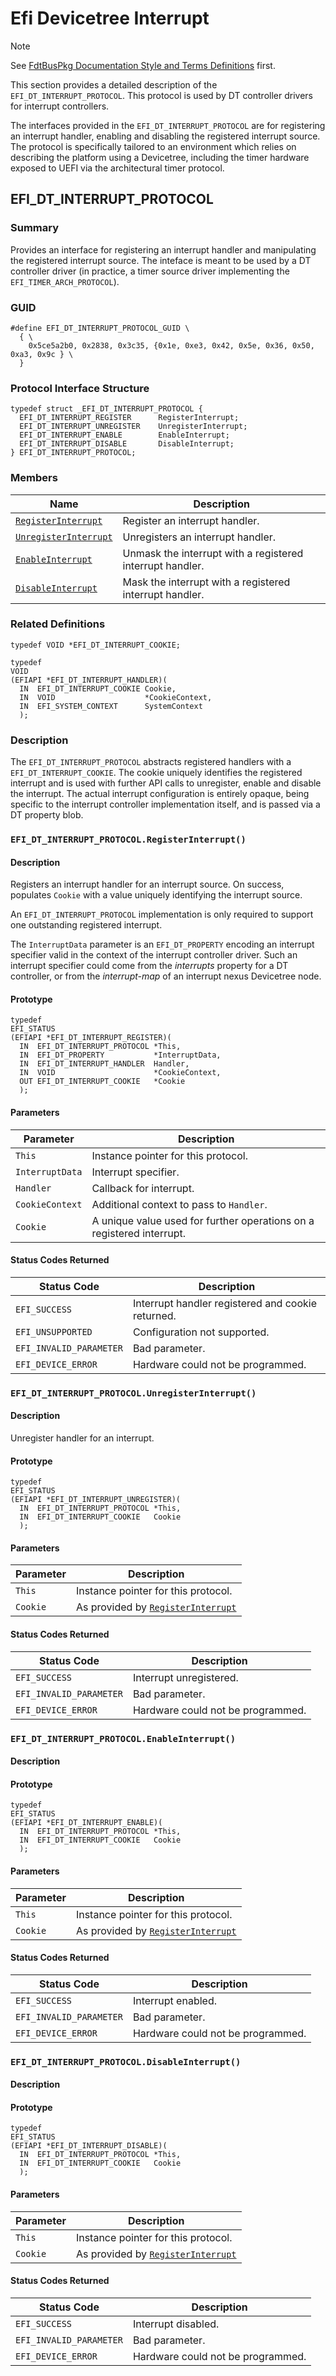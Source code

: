 # Efi Devicetree Interrupt

> [!NOTE]
> See [FdtBusPkg Documentation Style and Terms Definitions](StyleAndTerms.md) first.

This section provides a detailed description of the `EFI_DT_INTERRUPT_PROTOCOL`.
This protocol is used by DT controller drivers for interrupt controllers.

The interfaces provided in the `EFI_DT_INTERRUPT_PROTOCOL` are for registering
an interrupt handler, enabling and disabling the registered interrupt source. The
protocol is specifically tailored to an environment which relies on describing
the platform using a Devicetree, including the timer hardware exposed to UEFI via
the architectural timer protocol.

## EFI_DT_INTERRUPT_PROTOCOL

### Summary

Provides an interface for registering an interrupt handler and manipulating the
registered interrupt source. The inteface is meant to be used by a DT controller
driver (in practice, a timer source driver implementing the `EFI_TIMER_ARCH_PROTOCOL`).

### GUID

```
#define EFI_DT_INTERRUPT_PROTOCOL_GUID \
  { \
    0x5ce5a2b0, 0x2838, 0x3c35, {0x1e, 0xe3, 0x42, 0x5e, 0x36, 0x50, 0xa3, 0x9c } \
  }
```

### Protocol Interface Structure

```
typedef struct _EFI_DT_INTERRUPT_PROTOCOL {
  EFI_DT_INTERRUPT_REGISTER      RegisterInterrupt;
  EFI_DT_INTERRUPT_UNREGISTER    UnregisterInterrupt;
  EFI_DT_INTERRUPT_ENABLE        EnableInterrupt;
  EFI_DT_INTERRUPT_DISABLE       DisableInterrupt;
} EFI_DT_INTERRUPT_PROTOCOL;
```

### Members

| Name | Description |
| ---- | ----------- |
| [`RegisterInterrupt`](#efi_dt_interrupt_protocolregisterinterrupt) | Register an interrupt handler. |
| [`UnregisterInterrupt`](#efi_dt_interrupt_protocolunregisterinterrupt) | Unregisters an interrupt handler. |
| [`EnableInterrupt`](#efi_dt_interrupt_protocolenableinterrupt) | Unmask the interrupt with a registered interrupt handler. |
| [`DisableInterrupt`](#efi_dt_interrupt_protocoldisableinterrupt) | Mask the interrupt with a registered interrupt handler. |

### Related Definitions

```
typedef VOID *EFI_DT_INTERRUPT_COOKIE;

typedef
VOID
(EFIAPI *EFI_DT_INTERRUPT_HANDLER)(
  IN  EFI_DT_INTERRUPT_COOKIE Cookie,
  IN  VOID                    *CookieContext,
  IN  EFI_SYSTEM_CONTEXT      SystemContext
  );
```

### Description

The `EFI_DT_INTERRUPT_PROTOCOL` abstracts registered handlers with a `EFI_DT_INTERRUPT_COOKIE`. The cookie
uniquely identifies the registered interrupt and is used with further API calls to unregister, enable
and disable the interrupt. The actual interrupt configuration is entirely opaque, being specific
to the interrupt controller implementation itself, and is passed via a DT property blob.

### `EFI_DT_INTERRUPT_PROTOCOL.RegisterInterrupt()`

#### Description

Registers an interrupt handler for an interrupt source. On success, populates
`Cookie` with a value uniquely identifying the interrupt source.

An `EFI_DT_INTERRUPT_PROTOCOL` implementation is only required to support one outstanding registered interrupt.

The `InterruptData` parameter is an `EFI_DT_PROPERTY` encoding an interrupt
specifier valid in the context of the interrupt controller driver. Such
an interrupt specifier could come from the _interrupts_ property for a DT
controller, or from the _interrupt-map_ of an interrupt nexus Devicetree node.

#### Prototype

```
typedef
EFI_STATUS
(EFIAPI *EFI_DT_INTERRUPT_REGISTER)(
  IN  EFI_DT_INTERRUPT_PROTOCOL *This,
  IN  EFI_DT_PROPERTY           *InterruptData,
  IN  EFI_DT_INTERRUPT_HANDLER  Handler,
  IN  VOID                      *CookieContext,
  OUT EFI_DT_INTERRUPT_COOKIE   *Cookie
  );
```

#### Parameters

| Parameter | Description |
| --------- | ----------- |
| `This` |  Instance pointer for this protocol. |
| `InterruptData` | Interrupt specifier. |
| `Handler` | Callback for interrupt. |
| `CookieContext` | Additional context to pass to `Handler`. |
| `Cookie` | A unique value used for further operations on a registered interrupt. |

#### Status Codes Returned

| Status Code | Description |
| ----------- | ----------- |
| `EFI_SUCCESS` | Interrupt handler registered and cookie returned. |
| `EFI_UNSUPPORTED` | Configuration not supported. |
| `EFI_INVALID_PARAMETER` | Bad parameter. |
| `EFI_DEVICE_ERROR` | Hardware could not be programmed. |

### `EFI_DT_INTERRUPT_PROTOCOL.UnregisterInterrupt()`

#### Description

Unregister handler for an interrupt.

#### Prototype

```
typedef
EFI_STATUS
(EFIAPI *EFI_DT_INTERRUPT_UNREGISTER)(
  IN  EFI_DT_INTERRUPT_PROTOCOL *This,
  IN  EFI_DT_INTERRUPT_COOKIE   Cookie
  );
```

#### Parameters

| Parameter | Description |
| --------- | ----------- |
| `This` |  Instance pointer for this protocol. |
| `Cookie` | As provided by [`RegisterInterrupt`](#efi_dt_interrupt_protocolregisterinterrupt)  |

#### Status Codes Returned

| Status Code | Description |
| ----------- | ----------- |
| `EFI_SUCCESS` | Interrupt unregistered. |
| `EFI_INVALID_PARAMETER` | Bad parameter. |
| `EFI_DEVICE_ERROR` | Hardware could not be programmed. |

### `EFI_DT_INTERRUPT_PROTOCOL.EnableInterrupt()`

#### Description

#### Prototype

```
typedef
EFI_STATUS
(EFIAPI *EFI_DT_INTERRUPT_ENABLE)(
  IN  EFI_DT_INTERRUPT_PROTOCOL *This,
  IN  EFI_DT_INTERRUPT_COOKIE   Cookie
  );
```

#### Parameters

| Parameter | Description |
| --------- | ----------- |
| `This` |  Instance pointer for this protocol. |
| `Cookie` | As provided by [`RegisterInterrupt`](#efi_dt_interrupt_protocolregisterinterrupt)  |

#### Status Codes Returned

| Status Code | Description |
| ----------- | ----------- |
| `EFI_SUCCESS` | Interrupt enabled. |
| `EFI_INVALID_PARAMETER` | Bad parameter. |
| `EFI_DEVICE_ERROR` | Hardware could not be programmed. |

### `EFI_DT_INTERRUPT_PROTOCOL.DisableInterrupt()`

#### Description

#### Prototype

```
typedef
EFI_STATUS
(EFIAPI *EFI_DT_INTERRUPT_DISABLE)(
  IN  EFI_DT_INTERRUPT_PROTOCOL *This,
  IN  EFI_DT_INTERRUPT_COOKIE   Cookie
  );
```

#### Parameters

| Parameter | Description |
| --------- | ----------- |
| `This` |  Instance pointer for this protocol. |
| `Cookie` | As provided by [`RegisterInterrupt`](#efi_dt_interrupt_protocolregisterinterrupt)  |

#### Status Codes Returned

| Status Code | Description |
| ----------- | ----------- |
| `EFI_SUCCESS` | Interrupt disabled. |
| `EFI_INVALID_PARAMETER` | Bad parameter. |
| `EFI_DEVICE_ERROR` | Hardware could not be programmed. |
